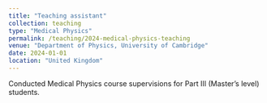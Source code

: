 ```yaml
---
title: "Teaching assistant"
collection: teaching
type: "Medical Physics"
permalink: /teaching/2024-medical-physics-teaching
venue: "Department of Physics, University of Cambridge"
date: 2024-01-01
location: "United Kingdom"
---
```


Conducted Medical Physics course supervisions for Part III (Master’s level) students.


